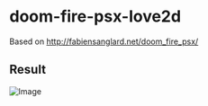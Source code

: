 # doom-fire-psx-love2d

Based on http://fabiensanglard.net/doom_fire_psx/

## Result

![Image](https://gogoprog.github.io/doom-fire-psx-love2d/video.gif)

